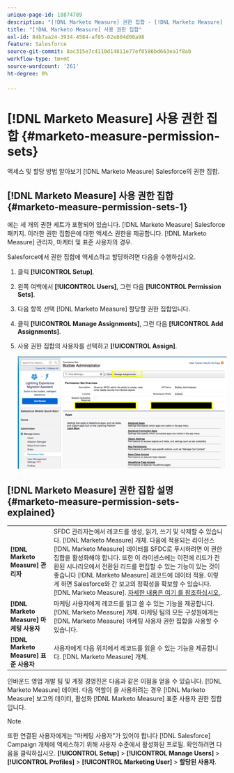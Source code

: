 ```yaml
---
unique-page-id: 18874789
description: "[!DNL Marketo Measure] 권한 집합 - [!DNL Marketo Measure] - 제품 설명서"
title: "[!DNL Marketo Measure] 사용 권한 집합"
exl-id: 84b7aa24-3934-4584-af05-02e804d00a98
feature: Salesforce
source-git-commit: 8ac315e7c4110d14811e77ef0586bd663ea1f8ab
workflow-type: tm+mt
source-wordcount: '261'
ht-degree: 0%

---
```


# [!DNL Marketo Measure] 사용 권한 집합 {#marketo-measure-permission-sets}

액세스 및 할당 방법 알아보기 [!DNL Marketo Measure] Salesforce의 권한 집합.

## [!DNL Marketo Measure] 사용 권한 집합 {#marketo-measure-permission-sets-1}

에는 세 개의 권한 세트가 포함되어 있습니다. [!DNL Marketo Measure] Salesforce 패키지. 이러한 권한 집합은에 대한 액세스 권한을 제공합니다. [!DNL Marketo Measure] 관리자, 마케터 및 표준 사용자의 경우.

Salesforce에서 권한 집합에 액세스하고 할당하려면 다음을 수행하십시오.

1. 클릭 **[!UICONTROL Setup]**.
1. 왼쪽 여백에서 **[!UICONTROL Users]**, 그런 다음 **[!UICONTROL Permission Sets]**.
1. 다음 항목 선택 [!DNL Marketo Measure] 할당할 권한 집합입니다.
1. 클릭 **[!UICONTROL Manage Assignments]**, 그런 다음 **[!UICONTROL Add Assignments]**.
1. 사용 권한 집합의 사용자를 선택하고 **[!UICONTROL Assign]**.

   ![](assets/1-5.png)

## [!DNL Marketo Measure] 권한 집합 설명 {#marketo-measure-permission-sets-explained}

<table> 
 <tbody> 
  <tr> 
   <td><span><strong>[!DNL Marketo Measure] 관리자</strong></span></td> 
   <td><span>SFDC 관리자는에서 레코드를 생성, 읽기, 쓰기 및 삭제할 수 있습니다. [!DNL Marketo Measure] 개체. 다음에 적용되는 라이선스 [!DNL Marketo Measure] 데이터를 SFDC로 푸시하려면 이 권한 집합을 활성화해야 합니다. 또한 이 라이센스에는 이전에 리드가 전환된 시나리오에서 전환된 리드를 편집할 수 있는 기능이 있는 것이 좋습니다 [!DNL Marketo Measure] 레코드에 데이터 적용. 이렇게 하면 Salesforce와 간 보고의 정확성을 확보할 수 있습니다. [!DNL Marketo Measure]. <a href="http://releasenotes.docs.salesforce.com/en-us/spring17/release-notes/rn_sales_leads_view_converted.htm">자세한 내용은 여기 를 참조하십시오.</a>.</span></td> 
  </tr> 
  <tr> 
   <td><span><strong>[!DNL Marketo Measure] 마케팅 사용자</strong></span></td> 
   <td><span>마케팅 사용자에게 레코드를 읽고 쓸 수 있는 기능을 제공합니다. [!DNL Marketo Measure] 개체. 마케팅 팀의 모든 구성원에게는 [!DNL Marketo Measure] 마케팅 사용자 권한 집합을 사용할 수 있습니다. <br></span></td> 
  </tr> 
  <tr> 
   <td><span><strong>[!DNL Marketo Measure] 표준 사용자</strong></span></td> 
   <td><span>사용자에게 다음 위치에서 레코드를 읽을 수 있는 기능을 제공합니다. [!DNL Marketo Measure] 개체.</span></td> 
  </tr> 
 </tbody> 
</table>

인바운드 영업 개발 팀 및 계정 경영진은 다음과 같은 이점을 얻을 수 있습니다. [!DNL Marketo Measure] 데이터. 다음 역할이 을 사용하려는 경우 [!DNL Marketo Measure] 보고의 데이터, 활성화 [!DNL Marketo Measure] 표준 사용자 권한 집합입니다.

>[!NOTE]
>
>또한 연결된 사용자에게는 &quot;마케팅 사용자&quot;가 있어야 합니다 [!DNL Salesforce] Campaign 개체에 액세스하기 위해 사용자 수준에서 활성화된 프로필. 확인하려면 다음을 클릭하십시오. **[!UICONTROL Setup]** > **[!UICONTROL Manage Users]** > **[!UICONTROL Profiles]** > **[!UICONTROL Marketing User]** > **할당된 사용자**.
